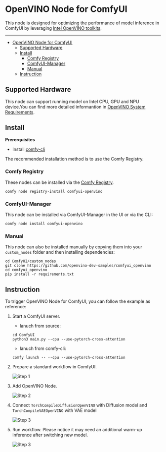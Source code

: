 # OpenVINO Node for ComfyUI

This node is designed for optimizing the performance of model inference in ComfyUI by leveraging [Intel OpenVINO toolkits](https://github.com/openvinotoolkit/openvino).


--- 

- [OpenVINO Node for ComfyUI](#openvino-node-for-comfyui)
  - [Supported Hardware](#supported-hardware)
  - [Install](#install)
    - [Comfy Registry](#comfy-registry)
    - [ComfyUI-Manager](#comfyui-manager)
    - [Manual](#manual)
  - [Instruction](#instruction)

## Supported Hardware

This node can support running model on Intel CPU, GPU and NPU device.You can find more detailed informantion in [OpenVINO System Requirements](https://docs.openvino.ai/2025/about-openvino/release-notes-openvino/system-requirements.html).


## Install

**Prererquisites**

- Install [comfy-cli](https://docs.comfy.org/comfy-cli/getting-started)

The recommended installation method is to use the Comfy Registry.

### Comfy Registry

These nodes can be installed via the [Comfy Registry](https://registry.comfy.org/nodes/comfyui-openvino).

```
comfy node registry-install comfyui-openvino
```

### ComfyUI-Manager

This node can be installed via ComfyUI-Manager in the UI or via the CLI:

```
comfy node install comfyui-openvino
```

### Manual

This node can also be installed manually by copying them into your `custom_nodes` folder and then installing dependencies:

```
cd ComfyUI/custom_nodes
git clone https://github.com/openvino-dev-samples/comfyui_openvino 
cd comfyui_openvino
pip install -r requirements.txt
```

## Instruction
To trigger OpenVINO Node for ComfyUI, you can follow the example as reference:
1. Start a ComfyUI server.

   - lanuch from source:
    ```
    cd ComfyUI
    python3 main.py --cpu --use-pytorch-cross-attention
    ```

   - lanuch from comfy-cli:
    ```
    comfy launch -- --cpu --use-pytorch-cross-attention
    ```
    
3. Prepare a standard workflow in ComfyUI.
   
    ![Step 1](https://github.com/user-attachments/assets/b2f7af47-08c3-4734-beca-ee4af596a6d1)

4. Add OpenVINO Node.
   
    ![Step 2](https://github.com/user-attachments/assets/6f485fcb-af62-4c3c-8486-88937eef218b)
   
5. Connect `TorchCompileDiffusionOpenVINO` with Diffusion model and `TorchCompileVAEOpenVINO` with VAE model
   
    ![Step 3](https://github.com/user-attachments/assets/3414811a-13c0-4643-805b-86e9694e09e6)

6. Run workflow. Please notice it may need an additional warm-up inference after switching new model.
   
    ![Step 3](https://github.com/user-attachments/assets/b8f40c64-47b4-48a8-9c8a-87ccba4650b6)
